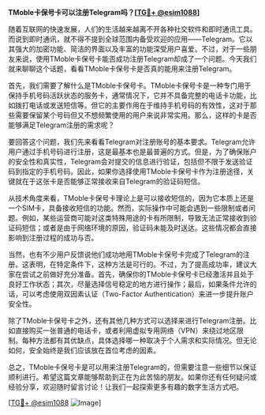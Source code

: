 **TMoble卡保号卡可以注册Telegram吗？[[TG💪+ @esim1088](https://t.me/s/esim1088)]**

随着互联网的快速发展，人们的生活越来越离不开各种社交软件和即时通讯工具。而说到即时通讯，就不得不提到全球范围内备受欢迎的应用——Telegram。它以其强大的加密功能、简洁的界面以及丰富的功能深受用户喜爱。不过，对于一些朋友来说，使用TMoble卡保号卡能否成功注册Telegram却成了一个问题。今天我们就来聊聊这个话题，看看TMoble卡保号卡是否真的能用来注册Telegram。

首先，我们需要了解什么是TMoble卡保号卡。TMoble卡保号卡是一种专门用于保持手机号码活跃状态的服务卡，通常情况下，它并不具备完整的电话卡功能，比如拨打电话或发送短信等。但它的主要作用在于维持手机号码的有效性，这对于那些需要保留某个号码但又不想频繁使用的用户来说非常实用。那么，这样的卡是否能够满足Telegram注册的需求呢？

要回答这个问题，我们先来看看Telegram对注册账号的基本要求。Telegram允许用户通过手机号码进行注册，这是最基本也是最普遍的方式。但是，为了确保账户的安全性和真实性，Telegram会对提交的信息进行验证，包括但不限于发送验证码到指定的手机号码。因此，如果你选择使用TMoble卡保号卡作为注册途径，关键就在于这张卡是否能够正常接收来自Telegram的验证码短信。

从技术角度来看，TMoble卡保号卡理论上是可以接收短信的，因为它本质上还是一个SIM卡，具备接收短信的功能。然而，实际操作中可能会遇到一些限制或者问题。例如，某些运营商可能对这类特殊用途的卡有所限制，导致无法正常接收到验证码短信；或者是由于网络环境的原因，验证码未能及时送达。这些情况都会直接影响到注册过程的成功与否。

当然，也有不少用户反馈说他们成功地用TMoble卡保号卡完成了Telegram的注册。这表明，在特定条件下，这种方法是可行的。不过，为了提高成功率，建议大家在尝试之前做好充分准备。首先，确保你的TMoble卡保号卡已经激活并且处于良好工作状态；其次，尽量选择信号稳定的地方进行操作；最后，如果条件允许的话，可以考虑使用双因素认证（Two-Factor Authentication）来进一步提升账户安全性。

除了TMoble卡保号卡之外，还有其他几种方式可以选择来进行Telegram注册。比如直接购买一张普通的电话卡，或者利用虚拟专用网络（VPN）来绕过地区限制。每种方法都有其优缺点，具体选择哪一种取决于个人需求和实际情况。但无论如何，安全始终是我们应该放在首位考虑的因素。

总之，TMoble卡保号卡是可以用来注册Telegram的，但需要注意一些细节以保证顺利进行。希望这篇文章能够帮助到正在为此苦恼的朋友。如果你还有任何疑问或经验分享，欢迎随时留言讨论！让我们一起探索更多有趣的数字生活方式吧。

[[TG💪+ @esim1088](https://t.me/s/esim1088) ![Image](https://i.postimg.cc/4NQfJmqS/Snipaste-2025-05-13-00-14-12.png)]